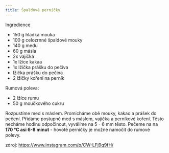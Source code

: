 ```yaml
---
title: Špaldové perníčky
---
```


Ingredience

- 150 g hladká mouka
- 100 g celozrnné špaldové mouky
- 140 g medu
- 60 g másla
- 2x vajíčka
- 1x lžíce kakaa
- 1x lžička prášku do pečiva
- lžička prášku do pečina
- 2 lžičky koření na perník

Rumová poleva:

- 2 lžíce rumu
- 50 g moučkového cukru

Rozpustíme med s máslem. Promícháme obě mouky, kakao a prášek do pečení.
Přidáme postupně med s máslem, vajíčka a perníkové koření.
Těsto necháme hodinu odpočinout, vyválíme na 5 - 6 mm těsto.
Pečeme na na **170 °C asi 6-8 minut** - hovoté perníčky je možné namočit
do rumové polevy.

zdroj: https://www.instagram.com/p/CW-LFj9q9fH/
